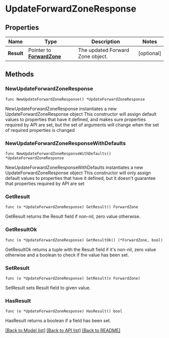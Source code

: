 # UpdateForwardZoneResponse

## Properties

Name | Type | Description | Notes
------------ | ------------- | ------------- | -------------
**Result** | Pointer to [**ForwardZone**](ForwardZone.md) | The updated Forward Zone object. | [optional] 

## Methods

### NewUpdateForwardZoneResponse

`func NewUpdateForwardZoneResponse() *UpdateForwardZoneResponse`

NewUpdateForwardZoneResponse instantiates a new UpdateForwardZoneResponse object
This constructor will assign default values to properties that have it defined,
and makes sure properties required by API are set, but the set of arguments
will change when the set of required properties is changed

### NewUpdateForwardZoneResponseWithDefaults

`func NewUpdateForwardZoneResponseWithDefaults() *UpdateForwardZoneResponse`

NewUpdateForwardZoneResponseWithDefaults instantiates a new UpdateForwardZoneResponse object
This constructor will only assign default values to properties that have it defined,
but it doesn't guarantee that properties required by API are set

### GetResult

`func (o *UpdateForwardZoneResponse) GetResult() ForwardZone`

GetResult returns the Result field if non-nil, zero value otherwise.

### GetResultOk

`func (o *UpdateForwardZoneResponse) GetResultOk() (*ForwardZone, bool)`

GetResultOk returns a tuple with the Result field if it's non-nil, zero value otherwise
and a boolean to check if the value has been set.

### SetResult

`func (o *UpdateForwardZoneResponse) SetResult(v ForwardZone)`

SetResult sets Result field to given value.

### HasResult

`func (o *UpdateForwardZoneResponse) HasResult() bool`

HasResult returns a boolean if a field has been set.


[[Back to Model list]](../README.md#documentation-for-models) [[Back to API list]](../README.md#documentation-for-api-endpoints) [[Back to README]](../README.md)


